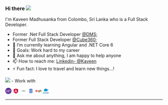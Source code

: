 ### Hi there <img src="https://media.giphy.com/media/hvRJCLFzcasrR4ia7z/giphy.gif" width="25px">


I'm Kaveen Madhusanka from Colombo, Sri Lanka who is a Full Stack Developer.
- Former .Net Full Stack Developer [@DMS](https://www.dmsswe.com/);
- Former Full Stack Developer [@Cube360](https://www.cube360global.com/);
- 🌱 I’m currently learning Angular and .NET Core 6 
- 🥅 Goals: Work hard to my career
- 💬 Ask me about anything, I am happy to help anyone
- 📫 How to reach me: [Linkedin- @Kaveen](https://www.linkedin.com/in/kaveen-1998/)
- ⚡ Fun fact: I love to travel and learn new things...!

<img src="https://github-readme-stats.vercel.app/api?username=Kaveen-Madhusanka&&show_icons=true&title_color=ffffff&icon_color=bb2acf&text_color=daf7dc&bg_color=151515">
- Work with

<code><img height="20" src="https://raw.githubusercontent.com/github/explore/80688e429a7d4ef2fca1e82350fe8e3517d3494d/topics/dotnet/dotnet.png"></code>
<code><img height="20" src="https://raw.githubusercontent.com/github/explore/5c058a388828bb5fde0bcafd4bc867b5bb3f26f3/topics/angular/angular.png"></code>
<code><img height="20" src="https://raw.githubusercontent.com/github/explore/80688e429a7d4ef2fca1e82350fe8e3517d3494d/topics/jquery/jquery.png"></code>
<code><img height="20" src="https://raw.githubusercontent.com/github/explore/80688e429a7d4ef2fca1e82350fe8e3517d3494d/topics/sql/sql.png"></code>
<code><img height="20" src="https://raw.githubusercontent.com/github/explore/80688e429a7d4ef2fca1e82350fe8e3517d3494d/topics/git/git.png"></code>
<code><img height="20" src="https://raw.githubusercontent.com/github/explore/80688e429a7d4ef2fca1e82350fe8e3517d3494d/topics/docker/docker.png"></code>


---
